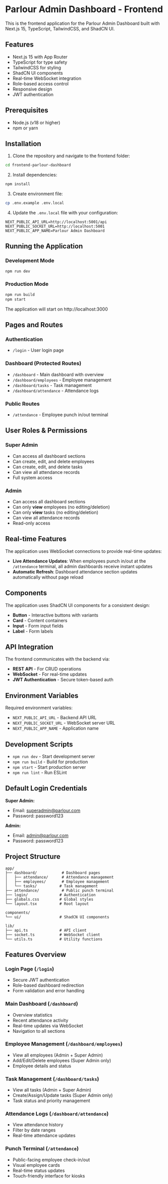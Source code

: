 # Parlour Admin Dashboard - Frontend

This is the frontend application for the Parlour Admin Dashboard built with Next.js 15, TypeScript, TailwindCSS, and ShadCN UI.

## Features

- Next.js 15 with App Router
- TypeScript for type safety
- TailwindCSS for styling
- ShadCN UI components
- Real-time WebSocket integration
- Role-based access control
- Responsive design
- JWT authentication

## Prerequisites

- Node.js (v18 or higher)
- npm or yarn

## Installation

1. Clone the repository and navigate to the frontend folder:
```bash
cd frontend-parlour-dashboard
```

2. Install dependencies:
```bash
npm install
```

3. Create environment file:
```bash
cp .env.example .env.local
```

4. Update the `.env.local` file with your configuration:
```env
NEXT_PUBLIC_API_URL=http://localhost:5001/api
NEXT_PUBLIC_SOCKET_URL=http://localhost:5001
NEXT_PUBLIC_APP_NAME=Parlour Admin Dashboard
```

## Running the Application

### Development Mode
```bash
npm run dev
```

### Production Mode
```bash
npm run build
npm start
```

The application will start on http://localhost:3000

## Pages and Routes

### Authentication
- `/login` - User login page

### Dashboard (Protected Routes)
- `/dashboard` - Main dashboard with overview
- `/dashboard/employees` - Employee management
- `/dashboard/tasks` - Task management
- `/dashboard/attendance` - Attendance logs

### Public Routes
- `/attendance` - Employee punch in/out terminal

## User Roles & Permissions

### Super Admin
- Can access all dashboard sections
- Can create, edit, and delete employees
- Can create, edit, and delete tasks
- Can view all attendance records
- Full system access

### Admin
- Can access all dashboard sections
- Can only **view** employees (no editing/deletion)
- Can only **view** tasks (no editing/deletion)
- Can view all attendance records
- Read-only access

## Real-time Features

The application uses WebSocket connections to provide real-time updates:

- **Live Attendance Updates**: When employees punch in/out at the `/attendance` terminal, all admin dashboards receive instant updates
- **Automatic Refresh**: Dashboard attendance section updates automatically without page reload

## Components

The application uses ShadCN UI components for a consistent design:

- **Button** - Interactive buttons with variants
- **Card** - Content containers
- **Input** - Form input fields
- **Label** - Form labels

## API Integration

The frontend communicates with the backend via:

- **REST API** - For CRUD operations
- **WebSocket** - For real-time updates
- **JWT Authentication** - Secure token-based auth

## Environment Variables

Required environment variables:

- `NEXT_PUBLIC_API_URL` - Backend API URL
- `NEXT_PUBLIC_SOCKET_URL` - WebSocket server URL
- `NEXT_PUBLIC_APP_NAME` - Application name

## Development Scripts

- `npm run dev` - Start development server
- `npm run build` - Build for production
- `npm start` - Start production server
- `npm run lint` - Run ESLint

## Default Login Credentials

**Super Admin:**
- Email: superadmin@parlour.com
- Password: password123

**Admin:**
- Email: admin@parlour.com
- Password: password123

## Project Structure

```
app/
├── dashboard/           # Dashboard pages
│   ├── attendance/      # Attendance management
│   ├── employees/       # Employee management
│   └── tasks/          # Task management
├── attendance/          # Public punch terminal
├── login/              # Authentication
├── globals.css         # Global styles
└── layout.tsx          # Root layout

components/
└── ui/                 # ShadCN UI components

lib/
├── api.ts              # API client
├── socket.ts           # WebSocket client
└── utils.ts            # Utility functions
```

## Features Overview

### Login Page (`/login`)
- Secure JWT authentication
- Role-based dashboard redirection
- Form validation and error handling

### Main Dashboard (`/dashboard`)
- Overview statistics
- Recent attendance activity
- Real-time updates via WebSocket
- Navigation to all sections

### Employee Management (`/dashboard/employees`)
- View all employees (Admin + Super Admin)
- Add/Edit/Delete employees (Super Admin only)
- Employee details and status

### Task Management (`/dashboard/tasks`)
- View all tasks (Admin + Super Admin)
- Create/Assign/Update tasks (Super Admin only)
- Task status and priority management

### Attendance Logs (`/dashboard/attendance`)
- View attendance history
- Filter by date ranges
- Real-time attendance updates

### Punch Terminal (`/attendance`)
- Public-facing employee check-in/out
- Visual employee cards
- Real-time status updates
- Touch-friendly interface for kiosks
